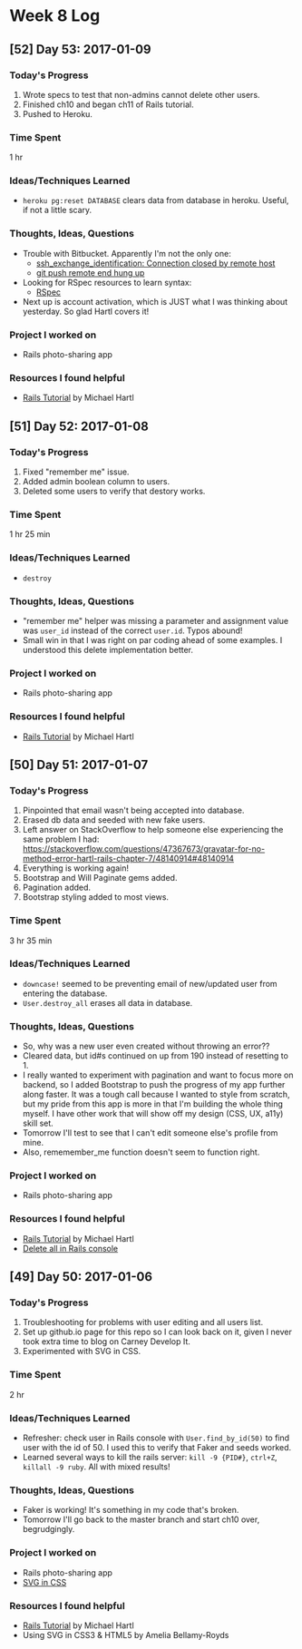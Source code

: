# Week 8 Log

## [52] Day 53: 2017-01-09

### Today's Progress

1. Wrote specs to test that non-admins cannot delete other users.
2. Finished ch10 and began ch11 of Rails tutorial.
3. Pushed to Heroku.

### Time Spent

1 hr

### Ideas/Techniques Learned

- `heroku pg:reset DATABASE` clears data from database in heroku. Useful, if not a little scary.

### Thoughts, Ideas, Questions

- Trouble with Bitbucket. Apparently I'm not the only one:
    - [ssh_exchange_identification: Connection closed by remote host](https://bitbucket.org/site/master/issues/12435/ssh_exchange_identification-connection)
    - [git push remote end hung up](https://bitbucket.org/site/master/issues/7567/git-push-remote-end-hung-up)
- Looking for RSpec resources to learn syntax:
    - [RSpec](http://rspec.info)
- Next up is account activation, which is JUST what I was thinking about yesterday. So glad Hartl covers it!

### Project I worked on

- Rails photo-sharing app

### Resources I found helpful

- [Rails Tutorial](https://www.railstutorial.org/book/) by Michael Hartl

## [51] Day 52: 2017-01-08

### Today's Progress

1. Fixed "remember me" issue.
2. Added admin boolean column to users.
3. Deleted some users to verify that destory works.

### Time Spent

1 hr 25 min

### Ideas/Techniques Learned

- `destroy`

### Thoughts, Ideas, Questions

- "remember me" helper was missing a parameter and assignment value was `user_id` instead of the correct `user.id`. Typos abound!
- Small win in that I was right on par coding ahead of some examples. I understood this delete implementation better.

### Project I worked on

- Rails photo-sharing app

### Resources I found helpful

- [Rails Tutorial](https://www.railstutorial.org/book/) by Michael Hartl

## [50] Day 51: 2017-01-07

### Today's Progress

1. Pinpointed that email wasn't being accepted into database.
2. Erased db data and seeded with new fake users.
3. Left answer on StackOverflow to help someone else experiencing the same problem I had: https://stackoverflow.com/questions/47367673/gravatar-for-no-method-error-hartl-rails-chapter-7/48140914#48140914
4. Everything is working again!
5. Bootstrap and Will Paginate gems added.
6. Pagination added.
7. Bootstrap styling added to most views.

### Time Spent

3 hr 35 min

### Ideas/Techniques Learned

- `downcase!` seemed to be preventing email of new/updated user from entering the database.
- `User.destroy_all` erases all data in database.

### Thoughts, Ideas, Questions

- So, why was a new user even created without throwing an error??
- Cleared data, but id#s continued on up from 190 instead of resetting to 1.
- I really wanted to experiment with pagination and want to focus more on backend, so I added Bootstrap to push the progress of my app further along faster. It was a tough call because I wanted to style from scratch, but my pride from this app is more in that I'm building the whole thing myself. I have other work that will show off my design (CSS, UX, a11y) skill set.
- Tomorrow I'll test to see that I can't edit someone else's profile from mine.
- Also, rememember_me function doesn't seem to function right.

### Project I worked on

- Rails photo-sharing app

### Resources I found helpful

- [Rails Tutorial](https://www.railstutorial.org/book/) by Michael Hartl
- [Delete all in Rails console](https://stackoverflow.com/questions/17744008/delete-all-in-rails-console)

## [49] Day 50: 2017-01-06

### Today's Progress

1. Troubleshooting for problems with user editing and all users list.
2. Set up github.io page for this repo so I can look back on it, given I never took extra time to blog on Carney Develop It.
3. Experimented with SVG in CSS.

### Time Spent

2 hr

### Ideas/Techniques Learned

- Refresher: check user in Rails console with `User.find_by_id(50)` to find user with the id of 50. I used this to verify that Faker and seeds worked.
- Learned several ways to kill the rails server: `kill -9 {PID#}`, `ctrl+Z`, `killall -9 ruby`. All with mixed results!

### Thoughts, Ideas, Questions

- Faker is working! It's something in my code that's broken.
- Tomorrow I'll go back to the master branch and start ch10 over, begrudgingly.

### Project I worked on

- Rails photo-sharing app
- [SVG in CSS](https://codepen.io/digilou/full/WdXyzZ/)

### Resources I found helpful

- [Rails Tutorial](https://www.railstutorial.org/book/) by Michael Hartl
- Using SVG in CSS3 & HTML5 by Amelia Bellamy-Royds

